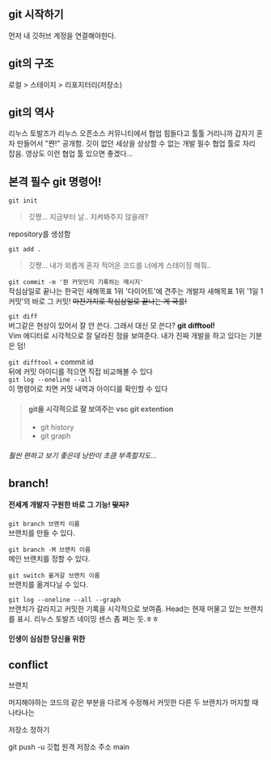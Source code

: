 ## git 시작하기
먼저 내 깃허브 계정을 연결해야한다.


## git의 구조
로컬 > 스테이지 > 리포지터리(저장소)

## git의 역사
리누스 토발즈가 리누스 오픈소스 커뮤니티에서 협업 힘들다고 툴툴 거리니까 갑자기 혼자 만들어서 "쨘!" 공개함. 깃이 없던 세상을 상상할 수 없는 개발 필수 협업 툴로 자리 잡음. 영상도 이런 협업 툴 있으면 좋겠다...

## 본격 필수 git 명령어!
`git init`  
> 깃쨩... 지금부터 날.. 지켜봐주지 않을래?

repository를 생성함

`git add .`  
> 깃쨩... 내가 외롭게 혼자 적어온 코드를 너에게 스테이징 해줘..

`git commit -m '뭔 커밋인지 기록하는 메시지'`  
작심삼일로 끝나는 한국인 새해목표 1위 '다이어트'에 견주는 개발자 새해목표 1위 '1일 1커밋'의 바로 그 커밋! ~~마찬가지로 작심삼일로 끝나는 게 국룰!~~

`git diff`  
버그같은 현상이 있어서 잘 안 쓴다. 그래서 대신 모 쓴다?
**git difftool!**  
Vim 에디터로 시각적으로 잘 달라진 점을 보여준다. 내가 진짜 개발을 하고 있다는 기분은 덤!

`git difftool` + commit id  
뒤에 커밋 아이디를 적으면 직접 비교해볼 수 있다  
`git log --oneline --all`  
이 명령어로 치면 커밋 내역과 아이디를 확인할 수 있다

> #### git을 시각적으로 잘 보여주는 vsc git extention
> - git history
> - git graph
###### 훨씬 편하고 보기 좋은데 낭만이 초큼 부족할지도...

## branch!
#### 전세계 개발자 구원한 바로 그 기능! ~~맞지?~~  

`git branch 브랜치 이름`  
브랜치를 만들 수 있다.

`git branch -M 브랜치 이름`  
메인 브랜치를 정할 수 있다.

`git switch 옮겨갈 브랜치 이름`  
브랜치를 옮겨다닐 수 있다.

`git log --oneline --all --graph`  
브랜치가 갈라지고 커밋한 기록을 시각적으로 보여줌. Head는 현재 머물고 있는 브랜치를 표시. 리누스 토발즈 네이밍 센스 좀 쩌는 듯.ㅎㅎ

#### 인생이 심심한 당신을 위한 
## conflict 
브랜치 

머지해야하는 코드의 같은 부분을 다르게 수정해서 커밋한 다른 두 브랜치가 머지할 때 나타나는 

저장소 정하기 

git push -u 깃헙 원격 저장소 주소 main